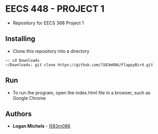 # EECS 448 - PROJECT 1
* Repository for EECS 368 Project 1

## Installing
* Clone this repository into a directory
```
~: cd Downloads
~/Downloads: git clone https://github.com/l583m086/FlappyBird.git
```

## Run
* To run the program, open the index.html file in a browser, such as Google Chrome

## Authors
* **Logan Michels** - [l583m086](https://github.com/l583m086)
